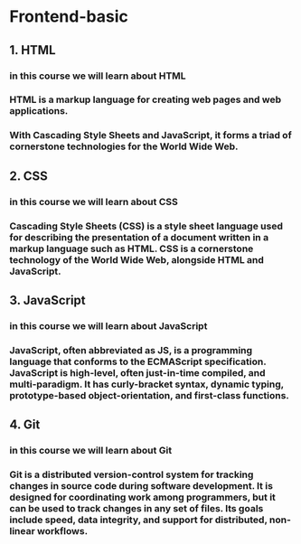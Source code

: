 # Frontend-basic

## 1. HTML

### in this course we will learn about HTML

### HTML is a markup language for creating web pages and web applications.  
### With Cascading Style Sheets and JavaScript, it forms a triad of cornerstone technologies for the World Wide Web.

## 2. CSS

### in this course we will learn about CSS

### Cascading Style Sheets (CSS) is a style sheet language used for describing the presentation of a document written in a markup language such as HTML. CSS is a cornerstone technology of the World Wide Web, alongside HTML and JavaScript.


## 3. JavaScript

### in this course we will learn about JavaScript


### JavaScript, often abbreviated as JS, is a programming language that conforms to the ECMAScript specification. JavaScript is high-level, often just-in-time compiled, and multi-paradigm. It has curly-bracket syntax, dynamic typing, prototype-based object-orientation, and first-class functions.

## 4. Git

### in this course we will learn about Git

### Git is a distributed version-control system for tracking changes in source code during software development. It is designed for coordinating work among programmers, but it can be used to track changes in any set of files. Its goals include speed, data integrity, and support for distributed, non-linear workflows.
